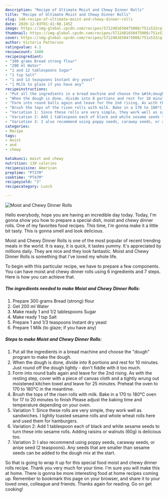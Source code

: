 ```yaml
---
description: "Recipe of Ultimate Moist and Chewy Dinner Rolls"
title: "Recipe of Ultimate Moist and Chewy Dinner Rolls"
slug: 148-recipe-of-ultimate-moist-and-chewy-dinner-rolls
date: 2020-12-03T01:41:08.145Z
image: https://img-global.cpcdn.com/recipes/5712481650475008/751x532cq70/moist-and-chewy-dinner-rolls-recipe-main-photo.jpg
thumbnail: https://img-global.cpcdn.com/recipes/5712481650475008/751x532cq70/moist-and-chewy-dinner-rolls-recipe-main-photo.jpg
cover: https://img-global.cpcdn.com/recipes/5712481650475008/751x532cq70/moist-and-chewy-dinner-rolls-recipe-main-photo.jpg
author: Victoria Patterson
ratingvalue: 4.1
reviewcount: 3480
recipeingredient:
- "300 grams Bread strong flour"
- "200 ml Water"
- "1 and 12 tablespoons Sugar"
- "1 tsp Salt"
- "1 and 13 teaspoons Instant dry yeast"
- "1 Milk to glaze if you have any"
recipeinstructions:
- "Put all the ingredients in a bread machine and choose the &#34;dough&#34; program to make the dough."
- "When the dough is done, divide into 8 portions and rest for 10 minutes. Just round off the dough lightly - don&#39;t fiddle with it too much."
- "Form into round balls again and leave for the 2nd rising. As with the resting step, cover with a piece of canvas cloth and a tightly wrung out moistened kitchen towel and leave for 25 minutes. Preheat the oven to 170 to 180°C in the meantime."
- "Brush the tops of the risen rolls with milk. Bake in a 170 to 180°C oven for 17 to 20 minutes to finish Please adjust the baking time and temperature depending on your oven."
- "Variation 1: Since these rolls are very simple, they work well as sandwiches. I lightly toasted sesame rolls and whole wheat rolls here and used them for hamburgers."
- "Variation 2: Add 1 tablespoon each of black and white sesame seeds to turn these into sesame rolls. Adding raisins or walnuts (60g) is delicious too."
- "Variation 3: I also recommend using poppy seeds, caraway seeds, or anise seed (2 teaspoons). Any seeds that are smaller than sesame seeds can be added to the dough mix at the start."
categories:
- Recipe
tags:
- moist
- and
- chewy

katakunci: moist and chewy 
nutrition: 139 calories
recipecuisine: American
preptime: "PT37M"
cooktime: "PT47M"
recipeyield: "3"
recipecategory: Lunch

---
```



![Moist and Chewy Dinner Rolls](https://img-global.cpcdn.com/recipes/5712481650475008/751x532cq70/moist-and-chewy-dinner-rolls-recipe-main-photo.jpg)

Hello everybody, hope you are having an incredible day today. Today, I'm gonna show you how to prepare a special dish, moist and chewy dinner rolls. One of my favorites food recipes. This time, I'm gonna make it a little bit tasty. This is gonna smell and look delicious.

Moist and Chewy Dinner Rolls is one of the most popular of recent trending meals in the world. It is easy, it is quick, it tastes yummy. It's appreciated by millions daily. They are nice and they look fantastic. Moist and Chewy Dinner Rolls is something that I've loved my whole life.




To begin with this particular recipe, we have to prepare a few components. You can have moist and chewy dinner rolls using 6 ingredients and 7 steps. Here is how you can achieve that.

<!--inarticleads1-->

##### The ingredients needed to make Moist and Chewy Dinner Rolls:

1. Prepare 300 grams Bread (strong) flour
1. Get 200 ml Water
1. Make ready 1 and 1/2 tablespoons Sugar
1. Make ready 1 tsp Salt
1. Prepare 1 and 1/3 teaspoons Instant dry yeast
1. Prepare 1 Milk (to glaze; if you have any)




<!--inarticleads2-->

##### Steps to make Moist and Chewy Dinner Rolls:

1. Put all the ingredients in a bread machine and choose the &#34;dough&#34; program to make the dough.
1. When the dough is done, divide into 8 portions and rest for 10 minutes. Just round off the dough lightly - don&#39;t fiddle with it too much.
1. Form into round balls again and leave for the 2nd rising. As with the resting step, cover with a piece of canvas cloth and a tightly wrung out moistened kitchen towel and leave for 25 minutes. Preheat the oven to 170 to 180°C in the meantime.
1. Brush the tops of the risen rolls with milk. Bake in a 170 to 180°C oven for 17 to 20 minutes to finish Please adjust the baking time and temperature depending on your oven.
1. Variation 1: Since these rolls are very simple, they work well as sandwiches. I lightly toasted sesame rolls and whole wheat rolls here and used them for hamburgers.
1. Variation 2: Add 1 tablespoon each of black and white sesame seeds to turn these into sesame rolls. Adding raisins or walnuts (60g) is delicious too.
1. Variation 3: I also recommend using poppy seeds, caraway seeds, or anise seed (2 teaspoons). Any seeds that are smaller than sesame seeds can be added to the dough mix at the start.




So that is going to wrap it up for this special food moist and chewy dinner rolls recipe. Thank you very much for your time. I'm sure you will make this at home. There is gonna be more interesting food at home recipes coming up. Remember to bookmark this page on your browser, and share it to your loved ones, colleague and friends. Thanks again for reading. Go on get cooking!
